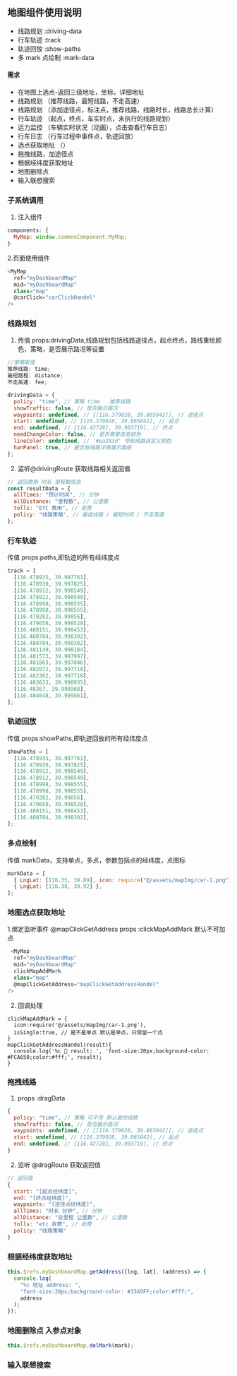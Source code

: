 <!--
 * @Author: vickiWu
 * @Date: 2022-02-10 09:59:19
 * @LastEditTime: 2022-03-07 15:49:47
 * @LastEditors: vickiWu
 * @Description:
 * @FilePath: \d5c-main\src\components\Map\地图使用说明.md
-->

## 地图组件使用说明

- 线路规划 :driving-data
- 行车轨迹 :track
- 轨迹回放 :show-paths
- 多 mark 点绘制 :mark-data

#### 需求

- 在地图上选点-返回三级地址，坐标，详细地址
- 线路规划 （推荐线路，最短线路，不走高速）
- 线路规划 （添加途径点，标注点，推荐线路，线路时长，线路总长计算）
- 行车轨迹 （起点，终点，车实时点，未执行的线路规划）
- 运力监控 （车辆实时状况（动画），点击查看行车日志）
- 行车日志 （行车过程中事件点，轨迹回放）
- 选点获取地址 （）
- 拖拽线路，加途径点
- 根据经纬度获取地址
- 地图删除点
- 输入联想搜索

### 子系统调用

1. 注入组件

```javascript
components: {
  MyMap: window.commonComponent.MyMap;
}
```

2.页面使用组件

```javascript
<MyMap
  ref="myDashboardMap"
  mid="myDashboardMap"
  class="map"
  @carClick="carClickHandel"
/>
```

### 线路规划

1. 传值 props:drivingData,线路规划包括线路途径点，起点终点，路线重绘颜色，策略，是否展示路况等设置

```javascript
//策略取值
推荐线路: time;
最短路程: distance;
不走高速: fee;
```

```javascript
drivingData = {
  policy: "time", // 策略 time   推荐线路
  showTraffic: false, // 是否展示路况
  waypoints: undefined, // [[116.379028, 39.885042]], // 途径点
  start: undefined, // [116.379028, 39.865042], // 起点
  end: undefined, // [116.427281, 39.903719], // 终点
  needChangeColor: false, // 是否需要改变颜色
  lineColor: undefined, // '#ea283d' 导航线路自定义颜色
  hanPanel: true, // 是否有线路详情展示面板
};
```

2. 监听@drivingRoute 获取线路相关返回值

```javascript
// 返回费用 时长 里程数信息
const resultData = {
  allTimes: "预计时间", // 分钟
  allDistance: "里程数", // 公里数
  tolls: "ETC 费用", // 收费
  policy: "线路策略", // 最佳线路 / 最短时间 / 不走高速
};
```

### 行车轨迹

传值 props:paths,即轨迹的所有经纬度点

```javascript
track = [
  [116.478935, 39.997761],
  [116.478939, 39.997825],
  [116.478912, 39.998549],
  [116.478912, 39.998549],
  [116.478998, 39.998555],
  [116.478998, 39.998555],
  [116.479282, 39.99856],
  [116.479658, 39.998528],
  [116.480151, 39.998453],
  [116.480784, 39.998302],
  [116.480784, 39.998302],
  [116.481149, 39.998184],
  [116.481573, 39.997997],
  [116.481863, 39.997846],
  [116.482072, 39.997718],
  [116.482362, 39.997718],
  [116.483633, 39.998935],
  [116.48367, 39.998968],
  [116.484648, 39.999861],
];
```

### 轨迹回放

传值 props:showPaths,即轨迹回放的所有经纬度点

```javascript
showPaths = [
  [116.478935, 39.997761],
  [116.478939, 39.997825],
  [116.478912, 39.998549],
  [116.478912, 39.998549],
  [116.478998, 39.998555],
  [116.478998, 39.998555],
  [116.479282, 39.99856],
  [116.479658, 39.998528],
  [116.480151, 39.998453],
  [116.480784, 39.998302],
];
```

### 多点绘制

传值 markData，支持单点，多点，参数包括点的经纬度，点图标

```javascript
markData = [
  { LngLat: [116.35, 39.89], icon: require("@/assets/mapImg/car-1.png") },
  { LngLat: [116.38, 39.92] },
];
```

### 地图选点获取地址

1.绑定监听事件 @mapClickGetAddress
props :clickMapAddMark 默认不可加点

```javascript
 <MyMap
  ref="myDashboardMap"
  mid="myDashboardMap"
  clickMapAddMark
  class="map"
  @mapClickGetAddress="mapClickGetAddressHandel"
/>
```

2. 回调处理

```
clickMapAddMark = {
  icon:require('@/assets/mapImg/car-1.png'),
  isSingle:true, // 是不是单点 默认是单点，只保留一个点
}
mapClickGetAddressHandel(result){
  console.log('%c 🍛 result: ', 'font-size:20px;background-color: #FCA650;color:#fff;', result);
}
```

### 拖拽线路

1. props :dragData

```javascript
{
  policy: "time", // 策略 可不传 默认最快线路
  showTraffic: false, // 是否展示路况
  waypoints: undefined, // [[116.379028, 39.885042]], // 途径点
  start: undefined, // [116.379028, 39.865042], // 起点
  end: undefined, // [116.427281, 39.903719], // 终点
}
```

2. 监听 @dragRoute 获取返回值

```javascript
// 返回值
{
  start: "[起点经纬度]",
  end: "[终点经纬度]",
  waypoints: "[途径点经纬度]",
  allTimes: "时长 分钟", // 分钟
  allDistance: "总里程 公里数", // 公里数
  tolls: "etc 收费", // 收费
  policy: "线路策略"
}
```

### 根据经纬度获取地址

```javascript
this.$refs.myDashboardMap.getAddress([lng, lat], (address) => {
  console.log(
    "%c 地址 address: ",
    "font-size:20px;background-color: #33A5FF;color:#fff;",
    address
  );
});
```

### 地图删除点 入参点对象

```javascript
this.$refs.myDashboardMap.delMark(mark);
```

### 输入联想搜索

```javascript

```
